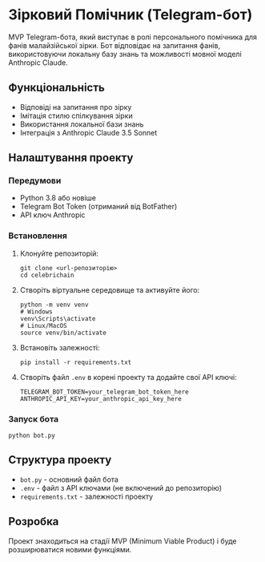 # Зірковий Помічник (Telegram-бот)

MVP Telegram-бота, який виступає в ролі персонального помічника для фанів малайзійської зірки. Бот відповідає на запитання фанів, використовуючи локальну базу знань та можливості мовної моделі Anthropic Claude.

## Функціональність

- Відповіді на запитання про зірку
- Імітація стилю спілкування зірки
- Використання локальної бази знань
- Інтеграція з Anthropic Claude 3.5 Sonnet

## Налаштування проекту

### Передумови

- Python 3.8 або новіше
- Telegram Bot Token (отриманий від BotFather)
- API ключ Anthropic

### Встановлення

1. Клонуйте репозиторій:

   ```
   git clone <url-репозиторію>
   cd celebrichain
   ```

2. Створіть віртуальне середовище та активуйте його:

   ```
   python -m venv venv
   # Windows
   venv\Scripts\activate
   # Linux/MacOS
   source venv/bin/activate
   ```

3. Встановіть залежності:

   ```
   pip install -r requirements.txt
   ```

4. Створіть файл `.env` в корені проекту та додайте свої API ключі:
   ```
   TELEGRAM_BOT_TOKEN=your_telegram_bot_token_here
   ANTHROPIC_API_KEY=your_anthropic_api_key_here
   ```

### Запуск бота

```
python bot.py
```

## Структура проекту

- `bot.py` - основний файл бота
- `.env` - файл з API ключами (не включений до репозиторію)
- `requirements.txt` - залежності проекту

## Розробка

Проект знаходиться на стадії MVP (Minimum Viable Product) і буде розширюватися новими функціями.
